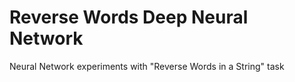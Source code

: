 # Reverse Words Deep Neural Network
Neural Network experiments with "Reverse Words in a String" task
